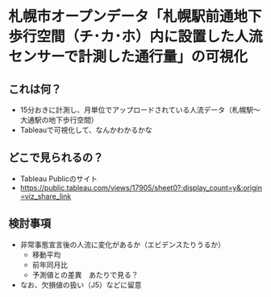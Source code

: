 # 札幌市オープンデータ「札幌駅前通地下歩行空間（チ･カ･ホ）内に設置した人流センサーで計測した通行量」の可視化

## これは何？
- 15分おきに計測し、月単位でアップロードされている人流データ（札幌駅〜大通駅の地下歩行空間）
- Tableauで可視化して、なんかわかるかな

## どこで見られるの？
- Tableau Publicのサイト
- https://public.tableau.com/views/17905/sheet0?:display_count=y&:origin=viz_share_link

## 検討事項
- 非常事態宣言後の人流に変化があるか（エビデンスたりうるか）
  - 移動平均
  - 前年同月比
  - 予測値との差異　あたりで見る？
- なお、欠損値の扱い（J5）などに留意
